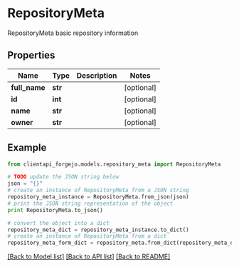 # RepositoryMeta

RepositoryMeta basic repository information

## Properties
Name | Type | Description | Notes
------------ | ------------- | ------------- | -------------
**full_name** | **str** |  | [optional] 
**id** | **int** |  | [optional] 
**name** | **str** |  | [optional] 
**owner** | **str** |  | [optional] 

## Example

```python
from clientapi_forgejo.models.repository_meta import RepositoryMeta

# TODO update the JSON string below
json = "{}"
# create an instance of RepositoryMeta from a JSON string
repository_meta_instance = RepositoryMeta.from_json(json)
# print the JSON string representation of the object
print RepositoryMeta.to_json()

# convert the object into a dict
repository_meta_dict = repository_meta_instance.to_dict()
# create an instance of RepositoryMeta from a dict
repository_meta_form_dict = repository_meta.from_dict(repository_meta_dict)
```
[[Back to Model list]](../README.md#documentation-for-models) [[Back to API list]](../README.md#documentation-for-api-endpoints) [[Back to README]](../README.md)


